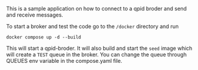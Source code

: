 This is a sample application on how to connect to a qpid broder and send and
receive messages.

To start a broker and test the code go to the `/docker` directory and run
```
docker compose up -d --build
```

This will start a qpid-broder. It will also build and start the `seed` image which will create 
a `TEST` queue in the broker. You can change the queue through QUEUES env variable in the 
compose.yaml file.
